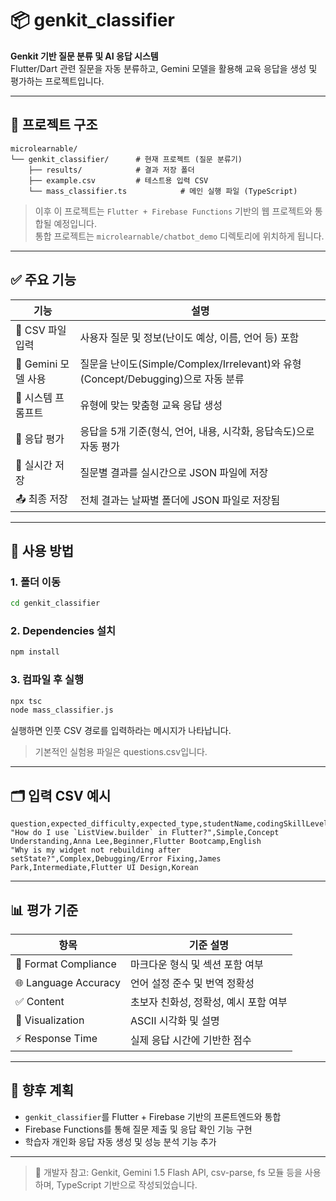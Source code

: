 
# 📦 genkit_classifier

**Genkit 기반 질문 분류 및 AI 응답 시스템**  
Flutter/Dart 관련 질문을 자동 분류하고, Gemini 모델을 활용해 교육 응답을 생성 및 평가하는 프로젝트입니다.

---

## 📁 프로젝트 구조

```
microlearnable/
└── genkit_classifier/      # 현재 프로젝트 (질문 분류기)
    ├── results/            # 결과 저장 폴더
    ├── example.csv         # 테스트용 입력 CSV
    └── mass_classifier.ts            # 메인 실행 파일 (TypeScript)
```

> 이후 이 프로젝트는 `Flutter + Firebase Functions` 기반의 웹 프로젝트와 통합될 예정입니다.  
> 통합 프로젝트는 `microlearnable/chatbot_demo` 디렉토리에 위치하게 됩니다.

---

## ✅ 주요 기능

| 기능 | 설명 |
|------|------|
| 📄 CSV 파일 입력 | 사용자 질문 및 정보(난이도 예상, 이름, 언어 등) 포함 |
| 🤖 Gemini 모델 사용 | 질문을 난이도(Simple/Complex/Irrelevant)와 유형(Concept/Debugging)으로 자동 분류 |
| 🧙 시스템 프롬프트 | 유형에 맞는 맞춤형 교육 응답 생성 |
| 🧪 응답 평가 | 응답을 5개 기준(형식, 언어, 내용, 시각화, 응답속도)으로 자동 평가 |
| 💾 실시간 저장 | 질문별 결과를 실시간으로 JSON 파일에 저장 |
| 📤 최종 저장 | 전체 결과는 날짜별 폴더에 JSON 파일로 저장됨 |

---

## 🧪 사용 방법

### 1. 폴더 이동
```bash
cd genkit_classifier
```

### 2. Dependencies 설치

```bash
npm install
```

### 3. 컴파일 후 실행

```bash
npx tsc
node mass_classifier.js
```

실행하면 인풋 CSV 경로를 입력하라는 메시지가 나타납니다.
> 기본적인 실험용 파일은 questions.csv입니다.

---

## 🗂 입력 CSV 예시

```csv
question,expected_difficulty,expected_type,studentName,codingSkillLevel,courseName,languagePreference
"How do I use `ListView.builder` in Flutter?",Simple,Concept Understanding,Anna Lee,Beginner,Flutter Bootcamp,English
"Why is my widget not rebuilding after setState?",Complex,Debugging/Error Fixing,James Park,Intermediate,Flutter UI Design,Korean
```

---

## 📊 평가 기준

| 항목                | 기준 설명 |
|---------------------|------------|
| 📘 Format Compliance | 마크다운 형식 및 섹션 포함 여부 |
| 🌐 Language Accuracy | 언어 설정 준수 및 번역 정확성 |
| ✅ Content            | 초보자 친화성, 정확성, 예시 포함 여부 |
| 🎨 Visualization     | ASCII 시각화 및 설명 |
| ⚡ Response Time     | 실제 응답 시간에 기반한 점수 |

---

## 🔮 향후 계획

- `genkit_classifier`를 Flutter + Firebase 기반의 프론트엔드와 통합
- Firebase Functions를 통해 질문 제출 및 응답 확인 기능 구현
- 학습자 개인화 응답 자동 생성 및 성능 분석 기능 추가

---

> 📌 개발자 참고: Genkit, Gemini 1.5 Flash API, csv-parse, fs 모듈 등을 사용하며, TypeScript 기반으로 작성되었습니다.

